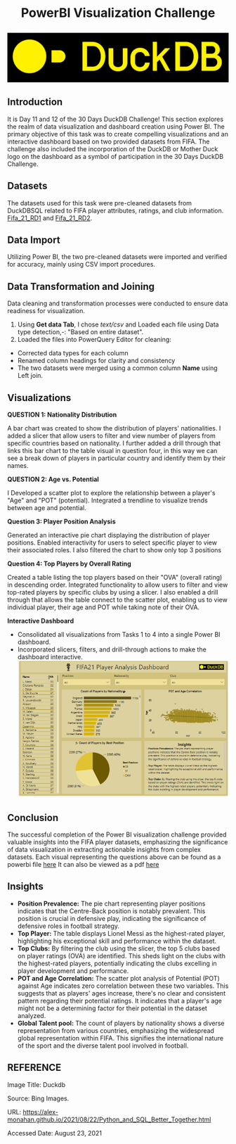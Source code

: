# <p align="center" > PowerBI Visualization Challenge
![](https://github.com/AnietieJohnson/POWERBI-CHALLENGE-WITH-DUCKDB/blob/main/R.png)
## Introduction
It is Day 11 and 12 of the 30 Days DuckDB Challenge! This section explores the realm of data visualization and dashboard creation using Power BI. The primary objective of this task was to create compelling visualizations and an interactive dashboard based on two provided datasets from FIFA. The challenge also included the incorporation of the DuckDB or Mother Duck logo on the dashboard as a symbol of participation in the 30 Days DuckDB Challenge.

## Datasets
The datasets used for this task were pre-cleaned datasets from DuckDBSQL related to FIFA player attributes, ratings, and club information. [Fifa_21_RD1](https://github.com/AnietieJohnson/POWERBI-CHALLENGE-WITH-DUCKDB/blob/main/Fifa_21_RD1.csv) and [Fifa_21_RD2](https://github.com/AnietieJohnson/POWERBI-CHALLENGE-WITH-DUCKDB/blob/main/Fifa_21_RD2.csv). 
## Data Import
Utilizing Power BI, the two pre-cleaned datasets were imported and verified for accuracy, mainly using CSV import procedures.
## Data Transformation and Joining

Data cleaning and transformation processes were conducted to ensure data readiness for visualization.
1. Using **Get data Tab**, I chose _text/csv_ and Loaded each file using Data type detection,-: "Based on entire dataset".
2. Loaded the files into PowerQuery Editor for cleaning: 
- Corrected data types for each column
- Renamed column headings for clarity and consistency
- The two datasets were merged using a common column **Name**  using Left join.
## Visualizations

**QUESTION 1: Nationality Distribution**

A bar chart was created to show the distribution of players' nationalities.
I added a slicer that allow users to filter and view number of players from specific countries based on nationality. I further added a drill through that links this bar chart to the table visual in question four, in this way we can see a break down of players in particular country and identify them by their names.

**QUESTION 2: Age vs. Potential**

I Developed a scatter plot to explore the relationship between a player's "Age" and "POT" (potential).
Integrated a trendline to visualize trends between age and potential.

**Question 3: Player Position Analysis**

Generated an interactive pie chart displaying the distribution of player positions.
Enabled interactivity for users to select specific player to view their associated roles. I also filtered the chart to show only top 3 positions

**Question 4: Top Players by Overall Rating**

Created a table listing the top players based on their "OVA" (overall rating) in descending order.
Integrated functionality to allow users to filter and view top-rated players by specific clubs by using a slicer. I also enabled a drill through that allows the table connect to the scatter plot, enabling us to view individual player, their age and POT while taking note of their OVA.

**Interactive Dashboard**
- Consolidated all visualizations from Tasks 1 to 4 into a single Power BI dashboard.
- Incorporated slicers, filters, and drill-through actions to make the dashboard interactive.
![](https://github.com/AnietieJohnson/POWERBI-CHALLENGE-WITH-DUCKDB/blob/main/fifa21%20powerbi%20analysis.png)
## Conclusion
The successful completion of the Power BI visualization challenge provided valuable insights into the FIFA player datasets, emphasizing the significance of data visualization in extracting actionable insights from complex datasets. Each visual representing the questions above can be found as a powerbi file [here](https://github.com/AnietieJohnson/POWERBI-CHALLENGE-WITH-DUCKDB/blob/main/duckdb%20challenge%20phase%202.pbip)
It can also be viewed as a pdf [here](https://github.com/AnietieJohnson/POWERBI-CHALLENGE-WITH-DUCKDB/blob/main/duckdb%20challenge%20phase%202%20pdf.pdf)
## Insights
- **Position Prevalence:** The pie chart representing player positions indicates that the Centre-Back position is notably prevalent. This position is crucial in defensive play, indicating the significance of defensive roles in football strategy.
- **Top Player:** The table displays Lionel Messi as the highest-rated player, highlighting his exceptional skill and performance within the dataset.
- **Top Clubs:** By filtering the club using the slicer, the top 5 clubs based on player ratings (OVA) are identified. This sheds light on the clubs with the highest-rated players, potentially indicating the clubs excelling in player development and performance.
- **POT and Age Correlation:** The scatter plot analysis of Potential (POT) against Age indicates zero correlation between these two variables. This suggests that as players' ages increase, there's no clear and consistent pattern regarding their potential ratings. It indicates that a player's age might not be a determining factor for their potential in the dataset analyzed.
- **Global Talent pool:** The count of players by nationality shows a diverse representation from various countries, emphasizing the widespread global representation within FIFA. This signifies the international nature of the sport and the diverse talent pool involved in football.
  
## REFERENCE
Image Title: Duckdb

Source: Bing Images. 

URL: https://alex-monahan.github.io/2021/08/22/Python_and_SQL_Better_Together.html

Accessed Date: August 23, 2021
